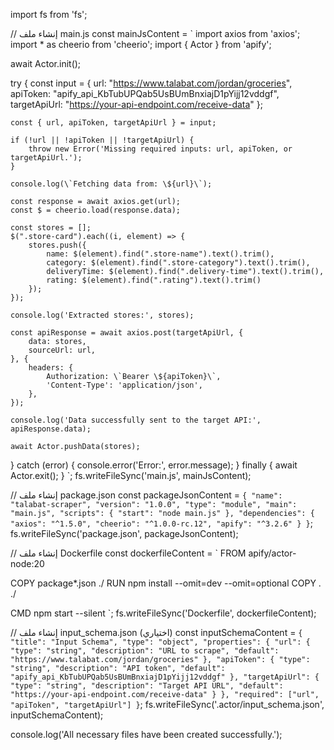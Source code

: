 
import fs from 'fs';

// إنشاء ملف main.js
const mainJsContent = `
import axios from 'axios';
import * as cheerio from 'cheerio';
import { Actor } from 'apify';

await Actor.init();

try {
    const input = {
        url: "https://www.talabat.com/jordan/groceries",
        apiToken: "apify_api_KbTubUPQab5UsBUmBnxiajD1pYijj12vddgf",
        targetApiUrl: "https://your-api-endpoint.com/receive-data"
    };

    const { url, apiToken, targetApiUrl } = input;

    if (!url || !apiToken || !targetApiUrl) {
        throw new Error('Missing required inputs: url, apiToken, or targetApiUrl.');
    }

    console.log(\`Fetching data from: \${url}\`);

    const response = await axios.get(url);
    const $ = cheerio.load(response.data);

    const stores = [];
    $(".store-card").each((i, element) => {
        stores.push({
            name: $(element).find(".store-name").text().trim(),
            category: $(element).find(".store-category").text().trim(),
            deliveryTime: $(element).find(".delivery-time").text().trim(),
            rating: $(element).find(".rating").text().trim()
        });
    });

    console.log('Extracted stores:', stores);

    const apiResponse = await axios.post(targetApiUrl, {
        data: stores,
        sourceUrl: url,
    }, {
        headers: {
            Authorization: \`Bearer \${apiToken}\`,
            'Content-Type': 'application/json',
        },
    });

    console.log('Data successfully sent to the target API:', apiResponse.data);

    await Actor.pushData(stores);
} catch (error) {
    console.error('Error:', error.message);
} finally {
    await Actor.exit();
}
`;
fs.writeFileSync('main.js', mainJsContent);

// إنشاء ملف package.json
const packageJsonContent = `
{
  "name": "talabat-scraper",
  "version": "1.0.0",
  "type": "module",
  "main": "main.js",
  "scripts": {
    "start": "node main.js"
  },
  "dependencies": {
    "axios": "^1.5.0",
    "cheerio": "^1.0.0-rc.12",
    "apify": "^3.2.6"
  }
}
`;
fs.writeFileSync('package.json', packageJsonContent);

// إنشاء ملف Dockerfile
const dockerfileContent = `
FROM apify/actor-node:20

COPY package*.json ./
RUN npm install --omit=dev --omit=optional
COPY . ./

CMD npm start --silent
`;
fs.writeFileSync('Dockerfile', dockerfileContent);

// إنشاء ملف input_schema.json (اختياري)
const inputSchemaContent = `
{
  "title": "Input Schema",
  "type": "object",
  "properties": {
    "url": {
      "type": "string",
      "description": "URL to scrape",
      "default": "https://www.talabat.com/jordan/groceries"
    },
    "apiToken": {
      "type": "string",
      "description": "API token",
      "default": "apify_api_KbTubUPQab5UsBUmBnxiajD1pYijj12vddgf"
    },
    "targetApiUrl": {
      "type": "string",
      "description": "Target API URL",
      "default": "https://your-api-endpoint.com/receive-data"
    }
  },
  "required": ["url", "apiToken", "targetApiUrl"]
}
`;
fs.writeFileSync('.actor/input_schema.json', inputSchemaContent);

console.log('All necessary files have been created successfully.');